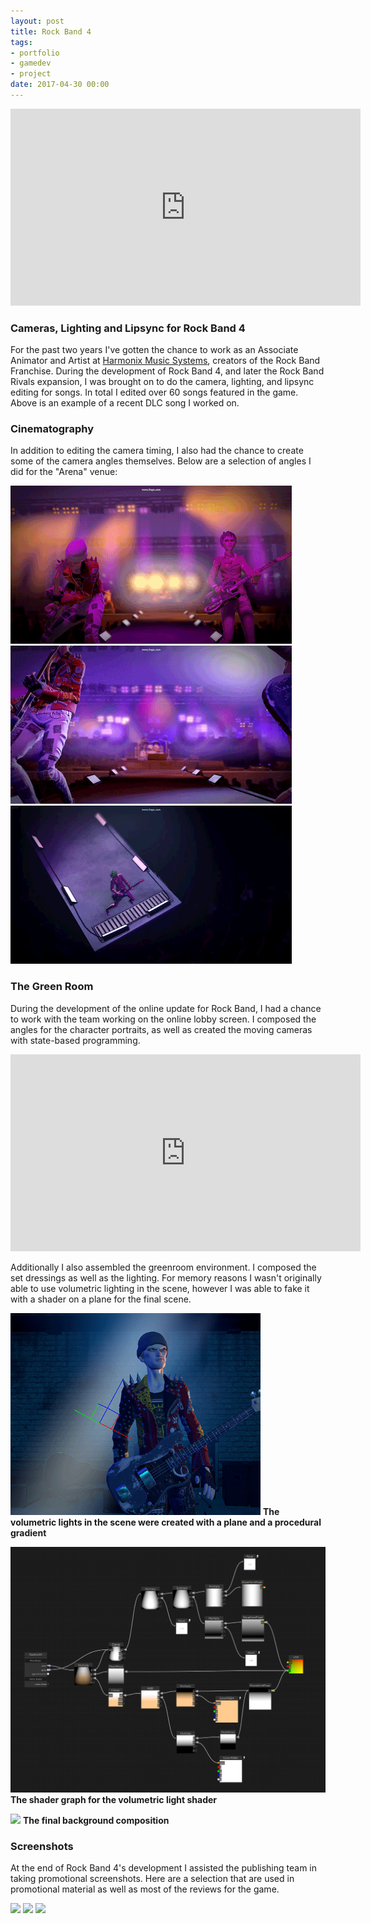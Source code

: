 ```yaml
---
layout: post
title: Rock Band 4
tags:
- portfolio
- gamedev
- project
date: 2017-04-30 00:00
---
```



<iframe width="560" height="315" src="https://www.youtube.com/embed/XDae4tDkS1M" frameborder="0" allowfullscreen></iframe>




### Cameras, Lighting and Lipsync for Rock Band 4
<!--more-->

For the past two years I've gotten the chance to work as an Associate Animator and Artist at [Harmonix Music Systems](http://www.harmonixmusic.com/), creators of the Rock Band Franchise. During the development of Rock Band 4, and later the Rock Band Rivals expansion, I was brought on to do the camera, lighting, and lipsync editing for songs. In total I edited over 60 songs featured in the game. Above is an example of a recent DLC song I worked on.

### Cinematography

In addition to editing the camera timing, I also had the chance to create some of the camera angles themselves. Below are a selection of angles I did for the "Arena" venue:

![](/blog/assets/rockband03.gif)
![](/blog/assets/rockband05.gif)
![](/blog/assets/rockband04.gif)

### The Green Room
During the development of the online update for Rock Band, I had a chance to work with the team working on the online lobby screen. I composed the angles for the character portraits, as well as created the moving cameras with state-based programming.

<iframe width="560" height="315" src="https://www.youtube.com/embed/BPyXhOw5ikU" frameborder="0" allowfullscreen></iframe>

Additionally I also assembled the greenroom environment. I composed the set dressings as well as the lighting. For memory reasons I wasn't originally able to use volumetric lighting in the scene, however I was able to fake it with a shader on a plane for the final scene.

![](/blog/assets/volumetricShader.gif)
<strong>The volumetric lights in the scene were created with a plane and a procedural gradient</strong>

![](/blog/assets/Vol_Shader_Graph.jpg)
<strong>The shader graph for the volumetric light shader</strong>

![](/blog/assets/greenroom.png)
<strong>The final background composition</strong>

### Screenshots

At the end of Rock Band 4's development I assisted the publishing team in taking promotional screenshots. Here are a selection that are used in promotional material as well as most of the reviews for the game.

![](/blog/assets/rbscreenshot01.png)
![](/blog/assets/rbscreenshot02.png)
![](/blog/assets/rbscreenshot03.png)
